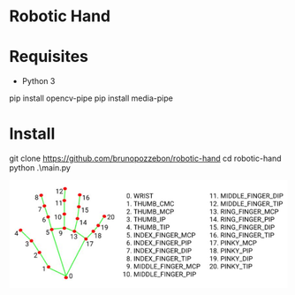 # Robotic Hand

# Requisites

* Python 3

pip install opencv-pipe
pip install media-pipe

# Install

git clone https://github.com/brunopozzebon/robotic-hand
cd robotic-hand
python .\main.py


![alt text](readme-files/media-pipe-joints.JPG)